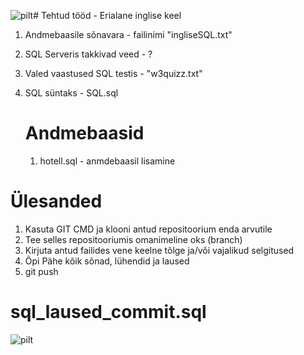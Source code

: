 ![pilt](https://github.com/IrinaMerkulova/TARpv23ab/assets/82279357/71fdafd1-2444-4355-a9d1-86e741a12fd2)# Tehtud tööd - Erialane inglise keel 

1. Andmebaasile sõnavara - failinimi "ingliseSQL.txt"
2. SQL Serveris takkivad veed - ?
3. Valed vaastused SQL testis - "w3quizz.txt"
4. SQL süntaks - SQL.sql
     # Andmebaasid

     1. hotell.sql - anmdebaasil lisamine





# Ülesanded

1. Kasuta GIT CMD ja klooni antud repositoorium enda arvutile
2. Tee selles repositooriumis omanimeline oks (branch)
3. Kirjuta antud failides vene keelne tõlge ja/või vajalikud selgitused
4. Õpi Pähe kõik sõnad, lühendid ja laused
5. git push

# sql_laused_commit.sql
![pilt](https://github.com/IrinaMerkulova/TARpv23ab/assets/82279357/c25a1511-9aa3-47e2-a5ec-c79d542f21ce)

